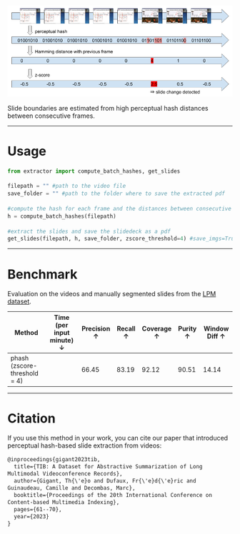 
![](../figures/zscore_slide_extraction.png)

Slide boundaries are estimated from high perceptual hash distances between consecutive frames.


---
# Usage

```python
from extractor import compute_batch_hashes, get_slides

filepath = "" #path to the video file
save_folder = "" #path to the folder where to save the extracted pdf

#compute the hash for each frame and the distances between consecutive frames
h = compute_batch_hashes(filepath)

#extract the slides and save the slidedeck as a pdf
get_slides(filepath, h, save_folder, zscore_threshold=4) #save_imgs=True to save the frames as individual images
```
---
# Benchmark

Evaluation on the videos and manually segmented slides from the [LPM dataset](https://github.com/dondongwon/LPMDataset).

| Method | Time (per input minute) $\downarrow$ | Precision $\uparrow$ | Recall $\uparrow$ | Coverage $\uparrow$ | Purity $\uparrow$ | Window Diff $\uparrow$ |
| ------------- | ------------- | ------------- | ------------- | ------------- | ------------- | ------------- |
| phash (zscore-threshold = 4) |  | 66.45  | 83.19 | 92.12 | 90.51 | 14.14 |

---
# Citation

If you use this method in your work, you can cite our paper that introduced perceptual hash-based slide extraction from videos:

```
@inproceedings{gigant2023tib,
  title={TIB: A Dataset for Abstractive Summarization of Long Multimodal Videoconference Records},
  author={Gigant, Th{\'e}o and Dufaux, Fr{\'e}d{\'e}ric and Guinaudeau, Camille and Decombas, Marc},
  booktitle={Proceedings of the 20th International Conference on Content-based Multimedia Indexing},
  pages={61--70},
  year={2023}
}
```
